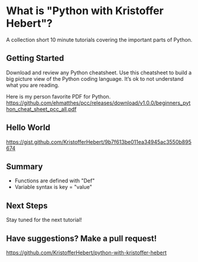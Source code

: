 # What is "Python with Kristoffer Hebert"?
A collection short 10 minute tutorials covering the important parts of Python.

## Getting Started
Download and review any Python cheatsheet. Use this cheatsheet to build a big picture view of the Python coding language. It’s ok to not understand what you are reading.

Here is my person favorite PDF for Python.
https://github.com/ehmatthes/pcc/releases/download/v1.0.0/beginners_python_cheat_sheet_pcc_all.pdf

## Hello World
https://gist.github.com/KristofferHebert/9b7f613be011ea34945ac3550b895674

## Summary
- Functions are defined with "Def"
- Variable syntax is key = "value"

## Next Steps
Stay tuned for the next tutorial!

## Have suggestions? Make a pull request!
https://github.com/KristofferHebert/python-with-kristoffer-hebert